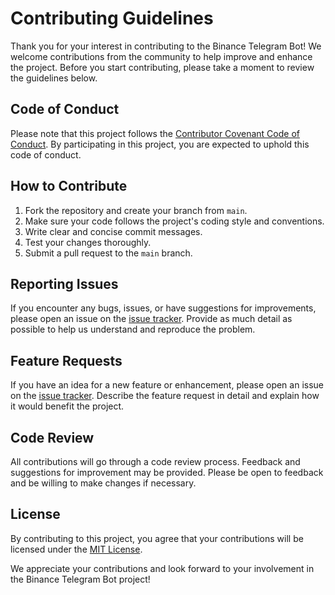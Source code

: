# Contributing Guidelines

Thank you for your interest in contributing to the Binance Telegram Bot! We welcome contributions from the community to help improve and enhance the project. Before you start contributing, please take a moment to review the guidelines below.

## Code of Conduct

Please note that this project follows the [Contributor Covenant Code of Conduct](https://www.contributor-covenant.org/version/2/0/code_of_conduct/). By participating in this project, you are expected to uphold this code of conduct. 

## How to Contribute

1. Fork the repository and create your branch from `main`.
2. Make sure your code follows the project's coding style and conventions.
3. Write clear and concise commit messages.
4. Test your changes thoroughly.
5. Submit a pull request to the `main` branch.

## Reporting Issues

If you encounter any bugs, issues, or have suggestions for improvements, please open an issue on the [issue tracker](https://github.com/gargmegham/BinanceTelegramBot/issues). Provide as much detail as possible to help us understand and reproduce the problem.

## Feature Requests

If you have an idea for a new feature or enhancement, please open an issue on the [issue tracker](https://github.com/gargmegham/BinanceTelegramBot/issues). Describe the feature request in detail and explain how it would benefit the project.

## Code Review

All contributions will go through a code review process. Feedback and suggestions for improvement may be provided. Please be open to feedback and be willing to make changes if necessary.

## License

By contributing to this project, you agree that your contributions will be licensed under the [MIT License](https://opensource.org/licenses/MIT).

We appreciate your contributions and look forward to your involvement in the Binance Telegram Bot project!